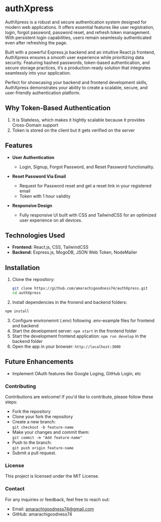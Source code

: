 # authXpress

AuthXpress is a robust and secure authentication system designed for modern web applications. It offers essential features like user registration, login, forgot password, password reset, and refresh token management. With persistent login capabilities, users remain seamlessly authenticated even after refreshing the page.

Built with a powerful Express.js backend and an intuitive React.js frontend, AuthXpress ensures a smooth user experience while prioritizing data security. Featuring hashed passwords, token-based authentication, and secure storage practices, it’s a production-ready solution that integrates seamlessly into your application.

Perfect for showcasing your backend and frontend development skills, AuthXpress demonstrates your ability to create a scalable, secure, and user-friendly authentication platform.

## Why Token-Based Authentication

1. It is Stateless, which makes it hightly scalable because it provides Cross-Domain support
2. Token is stored on the client but it gets verified on the server

## Features

- **User Authentication**
  - Login, Signup, Forgot Password, and Reset Password functionality.
- **Reset Password Via Email**

  - Request for Password reset and get a reset link in your registered email
  - Token with 1 hour validity

- **Responsive Design**
  - Fully responsive UI built with CSS and TailwindCSS for an optimized user experience on all devices.

## Technologies Used

- **Frontend:** React.js, CSS, TailwindCSS
- **Backend:** Express.js, MogoDB, JSON Web Token, NodeMailer

## Installation

1. Clone the repository:
   ```bash
   git clone https://github.com/amarachigoodness74/authXpress.git
   cd authXpress
   ```
2. Install dependencies in the fronend and backend folders:

```bash
npm install
```

3. Configure environemnt (.env) following .env-example files for frontend and backend
4. Start the development server: `npm start` in the frontend folder
5. Start the development frontend application: `npm run develop` in the backend folder
6. Open the app in your browser: `http://localhost:3000`

## Future Enhancements

- Implement OAuth features like Google Loging, GitHub Login, etc

### Contributing

Contributions are welcome! If you'd like to contribute, please follow these steps:

- Fork the repository
- Clone your fork the repository
- Create a new branch:  
  `git checkout -b feature-name`
- Make your changes and commit them:  
  `git commit -m "Add feature-name"`
- Push to the branch:  
  `git push origin feature-name`
- Submit a pull request.

### License

This project is licensed under the MIT License.

### Contact

For any inquiries or feedback, feel free to reach out:

- Email: amarachigoodness74@gmail.com
- GitHub: amarachigoodness74
